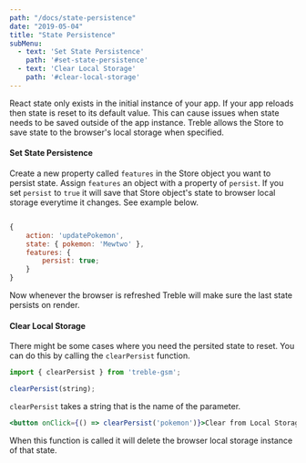 ```yaml
---
path: "/docs/state-persistence"
date: "2019-05-04"
title: "State Persistence"
subMenu: 
  - text: 'Set State Persistence' 
    path: '#set-state-persistence'
  - text: 'Clear Local Storage'
    path: '#clear-local-storage'
---
```


React state only exists in the initial instance of your app.  If your app reloads then state is reset to its default value. This can cause issues when state needs to be saved outside of the app instance.  Treble allows the Store to save state to the browser's local storage when specified.

#### Set State Persistence

Create a new property called `features` in the Store object you want to persist state.  Assign `features` an object with a property of `persist`.  If you set `persist` to `true` it will save that Store object's state to browser local storage everytime it changes. See example below.

```javascript

{
    action: 'updatePokemon',
    state: { pokemon: 'Mewtwo' },
    features: {
        persist: true;
    }
}
```

Now whenever the browser is refreshed Treble will make sure the last state persists on render.

#### Clear Local Storage
There might be some cases where you need the persited state to reset. You can do this by calling the `clearPersist` function.

```javascript
import { clearPersist } from 'treble-gsm';

clearPersist(string);
```

`clearPersist` takes a string that is the name of the parameter.

```jsx
<button onClick={() => clearPersist('pokemon')}>Clear from Local Storage</button>
````

When this function is called it will delete the browser local storage instance of that state.